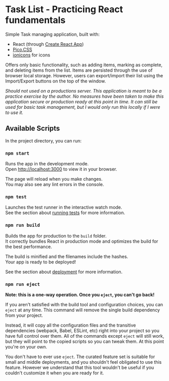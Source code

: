 # Task List - Practicing React fundamentals

Simple Task managing application, built with:
- React (through [Create React App](https://create-react-app.dev/))
- [Pico.CSS](https://picocss.com/)
- [ionicons](https://ionic.io/ionicons) for icons

Offers only basic functionality, such as adding items, marking as complete, and deleting items from the list. Items are persisted through the use of browser local storage. However, users can export/import their list using the Import/Export buttons on the top of the window.

*Should not used on a productions server. This application is meant to be a practice exercise by the author. No measures have been taken to make this application secure or production ready at this point in time. It can still be used for basic task management, but I would only run this locally if I were to use it.*

## Available Scripts

In the project directory, you can run:

### `npm start`

Runs the app in the development mode.\
Open [http://localhost:3000](http://localhost:3000) to view it in your browser.

The page will reload when you make changes.\
You may also see any lint errors in the console.

### `npm test`

Launches the test runner in the interactive watch mode.\
See the section about [running tests](https://facebook.github.io/create-react-app/docs/running-tests) for more information.

### `npm run build`

Builds the app for production to the `build` folder.\
It correctly bundles React in production mode and optimizes the build for the best performance.

The build is minified and the filenames include the hashes.\
Your app is ready to be deployed!

See the section about [deployment](https://facebook.github.io/create-react-app/docs/deployment) for more information.

### `npm run eject`

**Note: this is a one-way operation. Once you `eject`, you can't go back!**

If you aren't satisfied with the build tool and configuration choices, you can `eject` at any time. This command will remove the single build dependency from your project.

Instead, it will copy all the configuration files and the transitive dependencies (webpack, Babel, ESLint, etc) right into your project so you have full control over them. All of the commands except `eject` will still work, but they will point to the copied scripts so you can tweak them. At this point you're on your own.

You don't have to ever use `eject`. The curated feature set is suitable for small and middle deployments, and you shouldn't feel obligated to use this feature. However we understand that this tool wouldn't be useful if you couldn't customize it when you are ready for it.
